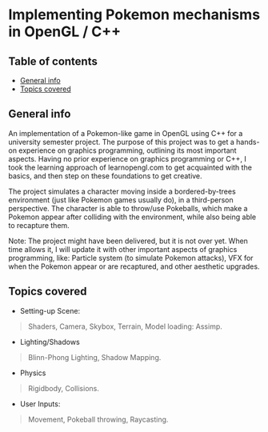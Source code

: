 # Implementing Pokemon mechanisms in OpenGL / C++

## Table of contents
* [General info](#general-info)
* [Topics covered](#topics-covered)

## General info
An implementation of a Pokemon-like game in OpenGL using C++ for a university semester project. The purpose of this project was to get a hands-on experience on graphics programming, outlining its  most important aspects. Having no prior experience on graphics programming or C++, I took the learning approach of learnopengl.com to get acquainted with the basics, and then step on these foundations to get creative.

The project simulates a character moving inside a bordered-by-trees environment (just like Pokemon games usually do), in a third-person perspective. The character is able to throw/use Pokeballs, which make a Pokemon appear after colliding with the environment, while also being able to recapture them.

Note: The project might have been delivered, but it is not over yet. When time allows it, I will update it with other important aspects of graphics programming, like: Particle system (to simulate Pokemon attacks), VFX for when the Pokemon appear or are recaptured, and other aesthetic upgrades.

## Topics covered

* Setting-up Scene:
>   Shaders,
	Camera,
	Skybox,
	Terrain,
	Model loading: Assimp.

* Lighting/Shadows
>	Blinn-Phong Lighting,
	Shadow Mapping.

* Physics
>	Rigidbody,
	Collisions.
	
* User Inputs:
> 	Movement,
	Pokeball throwing,
	Raycasting.